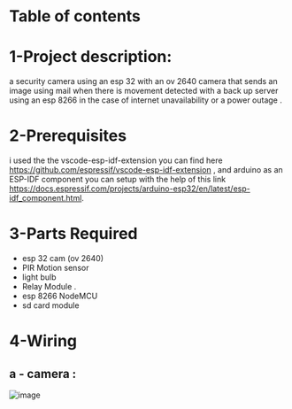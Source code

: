 # Table of contents
# 1-Project description:
a security camera using an esp 32 with an ov 2640 camera that sends an image using mail when there is movement detected with a back up server using an esp 8266 in the case of internet unavailability or a power outage .
# 2-Prerequisites 
i used the the vscode-esp-idf-extension you can find here https://github.com/espressif/vscode-esp-idf-extension , and arduino as an ESP-IDF component you can setup with the help of this link https://docs.espressif.com/projects/arduino-esp32/en/latest/esp-idf_component.html.
# 3-Parts Required
- esp 32 cam (ov 2640) 
- PIR Motion sensor 
- light bulb 
- Relay Module . 
- esp 8266 NodeMCU 
- sd card module 
# 4-Wiring 
## a - camera : 
![image](https://github.com/user-attachments/assets/3d49b327-5ce9-4199-ad10-69667858e061)






    





    
